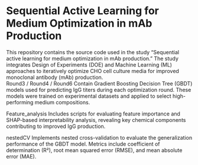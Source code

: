 # Sequential Active Learning for Medium Optimization in mAb Production
This repository contains the source code used in the study “Sequential active learning for medium optimization in mAb production.”
The study integrates Design of Experiments (DOE) and Machine Learning (ML) approaches to iteratively optimize CHO cell culture media for improved monoclonal antibody (mAb) production.
<br>
Round3 / Round4 / Round6
Contain Gradient Boosting Decision Tree (GBDT) models used for predicting IgG titers during each optimization round.
These models were trained on experimental datasets and applied to select high-performing medium compositions.

Feature_analysis
Includes scripts for evaluating feature importance and SHAP-based interpretability analysis,
revealing key chemical components contributing to improved IgG production.

nestedCV
Implements nested cross-validation to evaluate the generalization performance of the GBDT model.
Metrics include coefficient of determination (R²), root mean squared error (RMSE), and mean absolute error (MAE).
